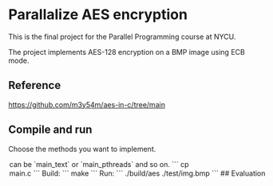# Parallalize AES encryption
This is the final project for the Parallel Programming course at NYCU.

The project implements AES-128 encryption on a BMP image using ECB mode.
## Reference
https://github.com/m3y54m/aes-in-c/tree/main
## Compile and run
Choose the methods you want to implement.

<option> can be `main_text` or `main_pthreads` and so on.
```
cp <option> main.c 
```
Build:
```
make
```
Run:
```
./build/aes ./test/img.bmp
```
## Evaluation